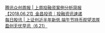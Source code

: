   
[腾讯众创周报 | 上周投融资案例分析简报](http://www.dianyue.me/archives/582/jo6ux2e51kakzcga/)  
[【2018.06.21】金昌投资｜投融资讯速递](http://www.dianyue.me/archives/982/w01v0jkuej8wyrsn/)  
[每日股讯 | 上证创近半年新低,端午节持币观望浓厚](http://www.dianyue.me/archives/258/m5i9ayfygpqmttqo/)  
[盈创无忧早讯（6.21）](http://www.dianyue.me/archives/838/hrdejhcrn0zrilnw/)